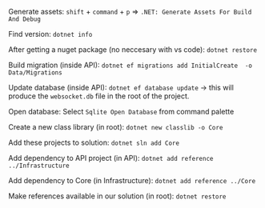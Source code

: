 Generate assets:  `shift` + `command` + `p` => `.NET: Generate Assets For Build And Debug`

Find version: `dotnet info`

After getting a nuget package (no neccesary with vs code): `dotnet restore`

Build migration (inside API): `dotnet ef migrations add InitialCreate  -o Data/Migrations`

Update database (inside API): `dotnet ef database update` -> this will produce the `websocket.db` file in the root of the project.

Open database: Select `Sqlite Open Database` from command palette

Create a new class library (in root): `dotnet new classlib -o Core`

Add these projects to solution: `dotnet sln add Core`

Add dependency to API project (in API): `dotnet add reference ../Infrastructure`

Add dependency to Core (in Infrastructure): `dotnet add reference ../Core`

Make references available in our solution (in root): `dotnet restore`